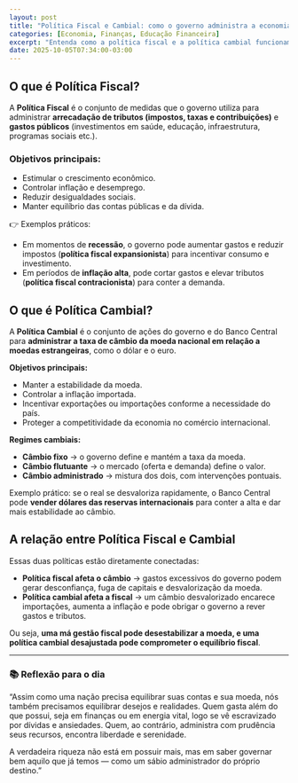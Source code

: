 ```yaml
---
layout: post
title: "Política Fiscal e Cambial: como o governo administra a economia e a moeda"
categories: [Economia, Finanças, Educação Financeira]
excerpt: "Entenda como a política fiscal e a política cambial funcionam, quais seus objetivos e de que forma impactam diretamente na vida das pessoas e nas empresas."
date: 2025-10-05T07:34:00-03:00
---
```


## O que é Política Fiscal?

A **Política Fiscal** é o conjunto de medidas que o governo utiliza para administrar **arrecadação de tributos (impostos, taxas e contribuições)** e **gastos públicos** (investimentos em saúde, educação, infraestrutura, programas sociais etc.).  

### Objetivos principais:
- Estimular o crescimento econômico.  
- Controlar inflação e desemprego.  
- Reduzir desigualdades sociais.  
- Manter equilíbrio das contas públicas e da dívida.  

👉 Exemplos práticos:  
- Em momentos de **recessão**, o governo pode aumentar gastos e reduzir impostos (**política fiscal expansionista**) para incentivar consumo e investimento.  
- Em períodos de **inflação alta**, pode cortar gastos e elevar tributos (**política fiscal contracionista**) para conter a demanda.  

## O que é Política Cambial?

A **Política Cambial** é o conjunto de ações do governo e do Banco Central para **administrar a taxa de câmbio da moeda nacional em relação a moedas estrangeiras**, como o dólar e o euro.  

**Objetivos principais:**
- Manter a estabilidade da moeda.  
- Controlar a inflação importada.  
- Incentivar exportações ou importações conforme a necessidade do país.  
- Proteger a competitividade da economia no comércio internacional.  

**Regimes cambiais:**
- **Câmbio fixo** → o governo define e mantém a taxa da moeda.  
- **Câmbio flutuante** → o mercado (oferta e demanda) define o valor.  
- **Câmbio administrado** → mistura dos dois, com intervenções pontuais.  

Exemplo prático: se o real se desvaloriza rapidamente, o Banco Central pode **vender dólares das reservas internacionais** para conter a alta e dar mais estabilidade ao câmbio.  

## A relação entre Política Fiscal e Cambial

Essas duas políticas estão diretamente conectadas:  
- **Política fiscal afeta o câmbio** → gastos excessivos do governo podem gerar desconfiança, fuga de capitais e desvalorização da moeda.  
- **Política cambial afeta a fiscal** → um câmbio desvalorizado encarece importações, aumenta a inflação e pode obrigar o governo a rever gastos e tributos.  

Ou seja, **uma má gestão fiscal pode desestabilizar a moeda, e uma política cambial desajustada pode comprometer o equilíbrio fiscal**.  

---

### 📚 Reflexão para o dia

“Assim como uma nação precisa equilibrar suas contas e sua moeda, nós também precisamos equilibrar desejos e realidades. Quem gasta além do que possui, seja em finanças ou em energia vital, logo se vê escravizado por dívidas e ansiedades. Quem, ao contrário, administra com prudência seus recursos, encontra liberdade e serenidade.  

A verdadeira riqueza não está em possuir mais, mas em saber governar bem aquilo que já temos — como um sábio administrador do próprio destino.”  
